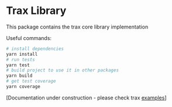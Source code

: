 # Trax Library

This package contains the trax core library implementation

Useful commands:
```bash
# install dependencies
yarn install
# run tests
yarn test
# build project to use it in other packages
yarn build
# get test coverage
yarn coverage
```

[Documentation under construction - please check trax [examples]]

[examples]: https://github.com/traxjs/trax/tree/main/packages/examples
